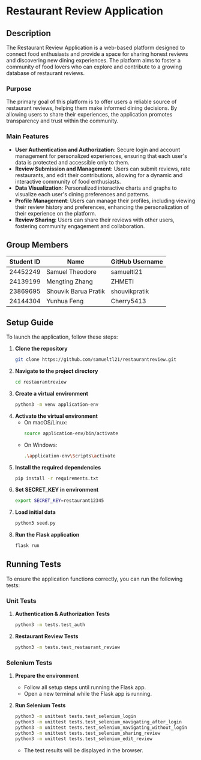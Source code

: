# Restaurant Review Application

## Description

The Restaurant Review Application is a web-based platform designed to connect food enthusiasts and provide a space for sharing honest reviews and discovering new dining experiences. The platform aims to foster a community of food lovers who can explore and contribute to a growing database of restaurant reviews.

### Purpose

The primary goal of this platform is to offer users a reliable source of restaurant reviews, helping them make informed dining decisions. By allowing users to share their experiences, the application promotes transparency and trust within the community.

### Main Features

- **User Authentication and Authorization**: Secure login and account management for personalized experiences, ensuring that each user's data is protected and accessible only to them.
- **Review Submission and Management**: Users can submit reviews, rate restaurants, and edit their contributions, allowing for a dynamic and interactive community of food enthusiasts.
- **Data Visualization**: Personalized interactive charts and graphs to visualize each user's dining preferences and patterns.
- **Profile Management**: Users can manage their profiles, including viewing their review history and preferences, enhancing the personalization of their experience on the platform.
- **Review Sharing**: Users can share their reviews with other users, fostering community engagement and collaboration.

## Group Members

| Student ID   | Name                  | GitHub Username |
|----------|-----------------------|-----------------|
| 24452249 | Samuel Theodore       | samueltl21      |
| 24139199 | Mengting Zhang        | ZHMETI          |
| 23869695 | Shouvik Barua Pratik  | shouvikpratik   |
| 24144304 | Yunhua Feng           | Cherry5413      |

## Setup Guide

To launch the application, follow these steps:

1. **Clone the repository**
   ```bash
   git clone https://github.com/samueltl21/restaurantreview.git
   ```
2. **Navigate to the project directory**
   ```bash
   cd restaurantreview
   ```
3. **Create a virtual environment**
   ```bash
   python3 -m venv application-env
   ```
4. **Activate the virtual environment**
   - On macOS/Linux:
     ```bash
     source application-env/bin/activate
     ```
   - On Windows:
     ```bash
     .\application-env\Scripts\activate
     ```
5. **Install the required dependencies**
   ```bash
   pip install -r requirements.txt
   ```
6. **Set SECRET_KEY in environment**
   ```bash
   export SECRET_KEY=restaurant12345
   ```
7. **Load initial data**
   ```bash
   python3 seed.py
   ```
8. **Run the Flask application**
   ```bash
   flask run
   ```

## Running Tests

To ensure the application functions correctly, you can run the following tests:

### Unit Tests

1. **Authentication & Authorization Tests**
   ```bash
   python3 -m tests.test_auth
   ```
2. **Restaurant Review Tests**
   ```bash
   python3 -m tests.test_restaurant_review
   ```

### Selenium Tests

1. **Prepare the environment**
   - Follow all setup steps until running the Flask app.
   - Open a new terminal while the Flask app is running.

2. **Run Selenium Tests**
   ```bash
   python3 -m unittest tests.test_selenium_login
   python3 -m unittest tests.test_selenium_navigating_after_login
   python3 -m unittest tests.test_selenium_navigating_without_login
   python3 -m unittest tests.test_selenium_sharing_review
   python3 -m unittest tests.test_selenium_edit_review
   ```
   - The test results will be displayed in the browser.

